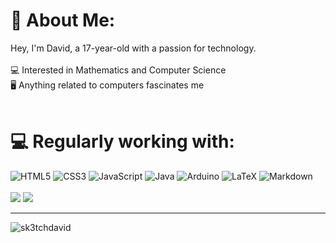 # 💫 About Me:
Hey, I'm David, a 17-year-old with a passion for technology.<br><br>💻 Interested in Mathematics and Computer Science<br>🖥️ Anything related to computers fascinates me
<br />
<br />
# 💻 Regularly working with:
![HTML5](https://img.shields.io/badge/html5-%23E34F26.svg?style=for-the-badge&logo=html5&logoColor=white) ![CSS3](https://img.shields.io/badge/css3-%231572B6.svg?style=for-the-badge&logo=css3&logoColor=white) ![JavaScript](https://img.shields.io/badge/javascript-%23323330.svg?style=for-the-badge&logo=javascript&logoColor=%23F7DF1E) ![Java](https://img.shields.io/badge/java-%23ED8B00.svg?style=for-the-badge&logo=openjdk&logoColor=white) <!-- ![AWS](https://img.shields.io/badge/AWS-%23FF9900.svg?style=for-the-badge&logo=amazon-aws&logoColor=white) --> ![Arduino](https://img.shields.io/badge/-Arduino-00979D?style=for-the-badge&logo=Arduino&logoColor=white) <!-- ![Raspberry Pi](https://img.shields.io/badge/-RaspberryPi-C51A4A?style=for-the-badge&logo=Raspberry-Pi) --> ![LaTeX](https://img.shields.io/badge/latex-%23008080.svg?style=for-the-badge&logo=latex&logoColor=white) ![Markdown](https://img.shields.io/badge/markdown-%23000000.svg?style=for-the-badge&logo=markdown&logoColor=white)
<br /><br />
![](http://github-profile-summary-cards.vercel.app/api/cards/most-commit-language?username=sk3tchdavid&theme=github_dark)
![](http://github-profile-summary-cards.vercel.app/api/cards/productive-time?username=sk3tchdavid&theme=github_dark&utcOffset=2) 
<!-- ![](http://github-profile-summary-cards.vercel.app/api/cards/profile-details?username=sk3tchdavid&theme=github_dark) -->

---
<p align="left"> <img src="https://komarev.com/ghpvc/?username=sk3tchdavid&label=Profile%20views&color=800080&style=flat" alt="sk3tchdavid" /> </p>
